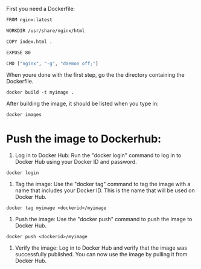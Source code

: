 First you need a Dockerfile:

```bash
FROM nginx:latest

WORKDIR /usr/share/nginx/html

COPY index.html .

EXPOSE 80

CMD ["nginx", "-g", "daemon off;"]
```

When youre done with the first step, go the the directory containing the Dockerfile.

```
docker build -t myimage .
```

After building the image, it should be listed when you type in:

```
docker images
```

# Push the image to Dockerhub:

1. Log in to Docker Hub: Run the "docker login" command to log in to Docker Hub using your Docker ID and password.

```
docker login
```

1. Tag the image: Use the "docker tag" command to tag the image with a name that includes your Docker ID. This is the name that will be used on Docker Hub.

```
docker tag myimage <dockerid>/myimage
```

1. Push the image: Use the "docker push" command to push the image to Docker Hub.

```
docker push <dockerid>/myimage
```

1. Verify the image: Log in to Docker Hub and verify that the image was successfully published. You can now use the image by pulling it from Docker Hub.

